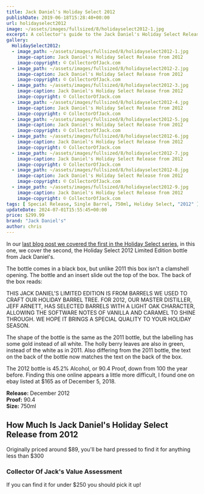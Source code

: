 ```yaml
---
title: Jack Daniel's Holiday Select 2012
publishDate: 2019-06-18T15:28:40+00:00
url: holidayselect2012
image: ~/assets/images/fullsized/8/holidayselect2012-1.jpg
excerpt: A collector's guide to the Jack Daniel's Holiday Select Release from 2012
gallery:
  HolidaySelect2012:
  - image_path: ~/assets/images/fullsized/8/holidayselect2012-1.jpg
    image-caption: Jack Daniel's Holiday Select Release from 2012
    image-copyright: © CollectorOfJack.com
  - image_path: ~/assets/images/fullsized/8/holidayselect2012-2.jpg
    image-caption: Jack Daniel's Holiday Select Release from 2012
    image-copyright: © CollectorOfJack.com
  - image_path: ~/assets/images/fullsized/8/holidayselect2012-3.jpg
    image-caption: Jack Daniel's Holiday Select Release from 2012
    image-copyright: © CollectorOfJack.com
  - image_path: ~/assets/images/fullsized/8/holidayselect2012-4.jpg
    image-caption: Jack Daniel's Holiday Select Release from 2012
    image-copyright: © CollectorOfJack.com
  - image_path: ~/assets/images/fullsized/8/holidayselect2012-5.jpg
    image-caption: Jack Daniel's Holiday Select Release from 2012
    image-copyright: © CollectorOfJack.com
  - image_path: ~/assets/images/fullsized/8/holidayselect2012-6.jpg
    image-caption: Jack Daniel's Holiday Select Release from 2012
    image-copyright: © CollectorOfJack.com
  - image_path: ~/assets/images/fullsized/8/holidayselect2012-7.jpg
    image-caption: Jack Daniel's Holiday Select Release from 2012
    image-copyright: © CollectorOfJack.com
  - image_path: ~/assets/images/fullsized/8/holidayselect2012-8.jpg
    image-caption: Jack Daniel's Holiday Select Release from 2012
    image-copyright: © CollectorOfJack.com
  - image_path: ~/assets/images/fullsized/8/holidayselect2012-9.jpg
    image-caption: Jack Daniel's Holiday Select Release from 2012
    image-copyright: © CollectorOfJack.com
tags: [ Special Release, Single Barrel, 750ml, Holiday Select, "2012" ]
updateDate: 2024-07-01T15:55:45+00:00
price: $299.99
brand: "Jack Daniel's"
author: chris
---
```

In our [last blog post we covered the first in the Holiday Select series](/HolidaySelect2011), in this one, we cover the second, the Holiday Select 2012 Limited Edition bottle from Jack Daniel's. 

The bottle comes in a black box, but unlike 2011 this box isn't a clamshell opening. The bottle and an insert slide out the top of the box. The back of the box reads:

> 
THIS JACK DANIEL'S LIMITED EDITION IS FROM BARRELS WE USED TO CRAFT OUR HOLIDAY BARREL TREE. FOR 2012, OUR MASTER DISTILLER, JEFF ARNETT, HAS SELECTED BARRELS WITH A LIGHT OAK CHARACTER, ALLOWING THE SOFTWARE NOTES OF VANILLA AND CARAMEL TO SHINE THROUGH. WE HOPE IT BRINGS A SPECIAL QUALITY TO YOUR HOLIDAY SEASON.

The shape of the bottle is the same as the 2011 bottle, but the labelling has some gold instead of all white. The holly berry leaves are also in green, instead of the white as in 2011. Also differing from the 2011 bottle, the text on the back of the bottle now matches the text on the back of the box. 

The 2012 bottle is 45.2% Alcohol, or 90.4 Proof, down from 100 the year before. Finding this one online appears a little more difficult, I found one on ebay listed at $165 as of December 5, 2018. 

**Release:** December 2012  
**Proof:** 90.4  
**Size:** 750ml  

## How Much Is Jack Daniel's Holiday Select Release from 2012
Originally priced around $89, you'll be hard pressed to find it for anything less than $300
 
### Collector Of Jack's Value Assessment
If you can find it for under $250 you should pick it up!

